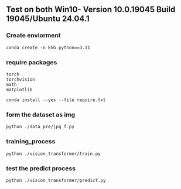 ## Test on both Win10- Version	10.0.19045 Build 19045/Ubuntu 24.04.1 

### Create enviorment 

````
conda create -n EGG python==3.11
````

### require packages

````
torch
torchvision
math
matplotlib
````

````
conda install --yes --file require.txt
````

### form the dataset as img 

````
python ./data_pre/jpg_f.py
````

### training_process 

````
python ./vision_transformer/train.py
````

### test the predict process
````
python ./vision_transformer/predict.py
````










